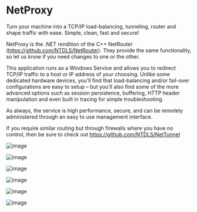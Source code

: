 # NetProxy
Turn your machine into a TCP/IP load-balancing, tunneling, router and shape traffic with ease. Simple, clean, fast and secure!

NetProxy is the .NET rendition of the C++ NetRouter (https://github.com/NTDLS/NetRouter). They provide the same functionality, so let us know if you need changes to one or the other.

This application runs as a Windows Service and allows you to redirect TCP/IP traffic to a host or IP address of your choosing. Unlike some dedicated hardware devices, you’ll find that load-balancing and/or fail-over configurations are easy to setup – but you’ll also find some of the more advanced options such as session persistence, buffering, HTTP header manipulation and even built in tracing for simple troubleshooting.

As always, the service is high performance, secure, and can be remotely administered through an easy to use management interface.

If you require similar routing but through firewalls where you have no control, then be sure to check out https://github.com/NTDLS/NetTunnel

![image](https://github.com/NTDLS/NetProxy/assets/11428567/cdd3eadb-50ba-4e30-8bad-ffdf93e4d2c3)

![image](https://github.com/NTDLS/NetProxy/assets/11428567/02094550-08ed-4563-bca6-6b227da9e85a)

![image](https://github.com/NTDLS/NetProxy/assets/11428567/0a70bb69-d457-4c8a-b04c-a304ce80f312)

![image](https://github.com/NTDLS/NetProxy/assets/11428567/aab92b62-79f3-4dbb-aa4c-266bfc214b2b)

![image](https://github.com/NTDLS/NetProxy/assets/11428567/03622ca0-145e-441c-8aa0-b0bca65fd3b5)

![image](https://github.com/NTDLS/NetProxy/assets/11428567/8f64d630-1683-4e7c-b285-e1d9b6de689d)
